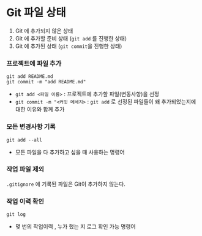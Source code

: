 # Git 파일 상태
1. Git 에 추가되지 않은 상태
2. Git 에 추가할 준비 상태 (```git add``` 를 진행한 상태)
3. Git 에 추가된 상태 (```git commit```을 진행한 상태)

### 프로젝트에 파일 추가 

```
git add README.md
git commit -m "add README.md"

```

- ```git add <파일 이름>``` : 프로젝트에 추가할 파일(변동사항)을 선정  
- ```git commit -m "<커밋 메세지>``` : ```git add``` 로 선정된 파일들이 왜 추가되었는지에 대한 이유와 함께 추가

### 모든 변경사항 기록  

```git add --all```

- 모든 파일을 다 추가하고 싶을 때 사용하는 명령어


### 작업 파일 제외

```.gitignore``` 에 기록된 파일은 Git이 추가하지 않는다.

### 작업 이력 확인

```git log``` 

- 몇 번의 작업이력 , 누가 했는 지 로그 확인 가능 명령어



